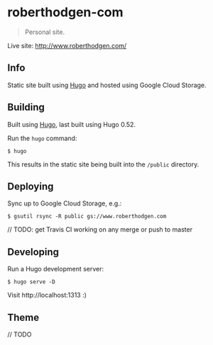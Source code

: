 # roberthodgen-com
> Personal site.

Live site: http://www.roberthodgen.com/

## Info

Static site built using [Hugo](https://gohugo.io/) and hosted using Google Cloud Storage.

## Building

Built using [Hugo](https://gohugo.io/), last built using Hugo 0.52.

Run the `hugo` command:

```
$ hugo
```

This results in the static site being built into the `/public` directory.

## Deploying

Sync up to Google Cloud Storage, e.g.:

```
$ gsutil rsync -R public gs://www.roberthodgen.com
```

// TODO: get Travis CI working on any merge or push to master

## Developing

Run a Hugo development server:

```
$ hugo serve -D
```

Visit http://localhost:1313 :)

## Theme

// TODO

